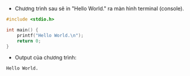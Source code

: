 - Chương trình sau sẽ in "Hello World." ra màn hình terminal (console).
```C
#include <stdio.h>

int main() {
    printf("Hello World.\n");
    return 0;
}
```

- Output của chương trình:
```
Hello World.
```